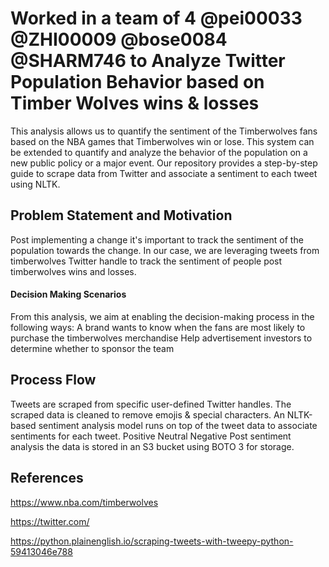 
# Worked in a team of 4 @pei00033 @ZHI00009 @bose0084 @SHARM746 to Analyze Twitter Population Behavior based on Timber Wolves wins & losses 

This analysis allows us to quantify the sentiment of the Timberwolves fans based on the NBA games that Timberwolves win or lose. This system can be extended to quantify and analyze the behavior of the population on a new public policy or a major event. Our repository provides a step-by-step guide to scrape data from Twitter and associate a sentiment to each tweet using NLTK.

## Problem Statement and Motivation
Post implementing a change it's important to track the sentiment of the population towards the change. In our case, we are leveraging tweets from timberwolves Twitter handle to track the sentiment of people post timberwolves wins and losses.

#### Decision Making Scenarios
From this analysis, we aim at enabling the decision-making process in the following ways:
A brand wants to know when the fans are most likely to purchase the timberwolves merchandise 
Help advertisement investors to determine whether  to sponsor the team

## Process Flow
Tweets are scraped from specific user-defined Twitter handles.
The scraped data is cleaned to remove emojis & special characters.
An NLTK-based sentiment analysis model runs on top of the tweet data to associate sentiments for each tweet.
Positive
Neutral
Negative
Post sentiment analysis the data is stored in an S3 bucket using BOTO 3 for storage.


## References

https://www.nba.com/timberwolves

https://twitter.com/

https://python.plainenglish.io/scraping-tweets-with-tweepy-python-59413046e788

